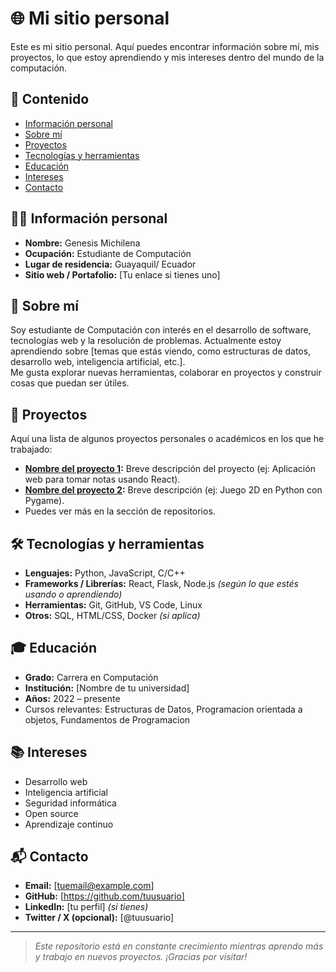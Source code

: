 # 🌐 Mi sitio personal

Este es mi sitio personal. Aquí puedes encontrar información sobre mí, mis proyectos, lo que estoy aprendiendo y mis intereses dentro del mundo de la computación.

## 📑 Contenido

- [Información personal](#información-personal)  
- [Sobre mí](#sobre-mí)  
- [Proyectos](#proyectos)  
- [Tecnologías y herramientas](#tecnologías-y-herramientas)  
- [Educación](#educación)  
- [Intereses](#intereses)  
- [Contacto](#contacto)  

## 🧑‍💻 Información personal

- **Nombre:** Genesis Michilena  
- **Ocupación:** Estudiante de Computación  
- **Lugar de residencia:** Guayaquil/ Ecuador
- **Sitio web / Portafolio:** [Tu enlace si tienes uno]  

## 🧾 Sobre mí

Soy estudiante de Computación con interés en el desarrollo de software, tecnologías web y la resolución de problemas. Actualmente estoy aprendiendo sobre [temas que estás viendo, como estructuras de datos, desarrollo web, inteligencia artificial, etc.].  
Me gusta explorar nuevas herramientas, colaborar en proyectos y construir cosas que puedan ser útiles.

## 🚀 Proyectos

Aquí una lista de algunos proyectos personales o académicos en los que he trabajado:

- **[Nombre del proyecto 1](enlace-al-repo):** Breve descripción del proyecto (ej: Aplicación web para tomar notas usando React).
- **[Nombre del proyecto 2](enlace):** Breve descripción (ej: Juego 2D en Python con Pygame).
- Puedes ver más en la sección de repositorios.

## 🛠️ Tecnologías y herramientas

- **Lenguajes:** Python, JavaScript, C/C++
- **Frameworks / Librerías:** React, Flask, Node.js *(según lo que estés usando o aprendiendo)*
- **Herramientas:** Git, GitHub, VS Code, Linux
- **Otros:** SQL, HTML/CSS, Docker *(si aplica)*

## 🎓 Educación

- **Grado:** Carrera en Computación
- **Institución:** [Nombre de tu universidad]  
- **Años:** 2022 – presente  
- Cursos relevantes: Estructuras de Datos, Programacion orientada a objetos, Fundamentos de Programacion

## 📚 Intereses

- Desarrollo web
- Inteligencia artificial
- Seguridad informática
- Open source
- Aprendizaje continuo

## 📬 Contacto

- **Email:** [tuemail@example.com]  
- **GitHub:** [https://github.com/tuusuario]  
- **LinkedIn:** [tu perfil] *(si tienes)*  
- **Twitter / X (opcional):** [@tuusuario]

---

> *Este repositorio está en constante crecimiento mientras aprendo más y trabajo en nuevos proyectos. ¡Gracias por visitar!*
